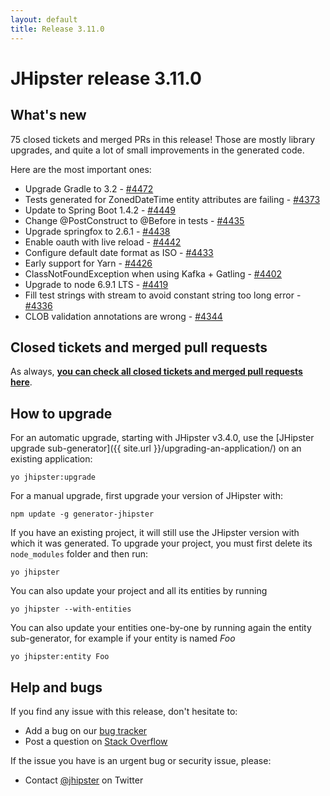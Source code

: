 ```yaml
---
layout: default
title: Release 3.11.0
---
```


JHipster release 3.11.0
==================

What's new
----------

75 closed tickets and merged PRs in this release! Those are mostly library upgrades, and quite a lot of small improvements in the generated code.

Here are the most important ones:

- Upgrade Gradle to 3.2 - [#4472](https://github.com/jhipster/generator-jhipster/pull/4472)
- Tests generated for ZonedDateTime entity attributes are failing - [#4373](https://github.com/jhipster/generator-jhipster/issues/4373)
- Update to Spring Boot 1.4.2 - [#4449](https://github.com/jhipster/generator-jhipster/issues/4449)
- Change @PostConstruct to @Before in tests - [#4435](https://github.com/jhipster/generator-jhipster/pull/4435)
- Upgrade springfox to 2.6.1 - [#4438](https://github.com/jhipster/generator-jhipster/pull/4438)
- Enable oauth with live reload - [#4442](https://github.com/jhipster/generator-jhipster/pull/4442)
- Configure default date format as ISO - [#4433](https://github.com/jhipster/generator-jhipster/pull/4433)
- Early support for Yarn - [#4426](https://github.com/jhipster/generator-jhipster/pull/4426)
- ClassNotFoundException when using Kafka + Gatling - [#4402](https://github.com/jhipster/generator-jhipster/issues/4402)
- Upgrade to node 6.9.1 LTS - [#4419](https://github.com/jhipster/generator-jhipster/pull/4419)
- Fill test strings with stream to avoid constant string too long error - [#4336](https://github.com/jhipster/generator-jhipster/pull/4336)
- CLOB validation annotations are wrong - [#4344](https://github.com/jhipster/generator-jhipster/issues/4344)


Closed tickets and merged pull requests
------------
As always, __[you can check all closed tickets and merged pull requests here](https://github.com/jhipster/generator-jhipster/issues?q=milestone%3A3.11.0+is%3Aclosed)__.

How to upgrade
------------

For an automatic upgrade, starting with JHipster v3.4.0, use the [JHipster upgrade sub-generator]({{ site.url }}/upgrading-an-application/) on an existing application:

```
yo jhipster:upgrade
```

For a manual upgrade, first upgrade your version of JHipster with:

```
npm update -g generator-jhipster
```

If you have an existing project, it will still use the JHipster version with which it was generated.
To upgrade your project, you must first delete its `node_modules` folder and then run:

```
yo jhipster
```

You can also update your project and all its entities by running

```
yo jhipster --with-entities
```

You can also update your entities one-by-one by running again the entity sub-generator, for example if your entity is named _Foo_

```
yo jhipster:entity Foo
```

Help and bugs
--------------

If you find any issue with this release, don't hesitate to:

- Add a bug on our [bug tracker](https://github.com/jhipster/generator-jhipster/issues?state=open)
- Post a question on [Stack Overflow](http://stackoverflow.com/tags/jhipster/info)

If the issue you have is an urgent bug or security issue, please:

- Contact [@jhipster](https://twitter.com/jhipster) on Twitter
